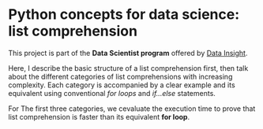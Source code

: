 # Python concepts for data science: list comprehension
 
This project is part of the **Data Scientist program** offered by [Data Insight](www.datainsightonline.com).

Here, I describe the basic structure of a list comprehension first, then talk about the different categories of list comprehensions with increasing complexity. 
Each category is accompanied by a clear example and its equivalent using conventional *for loops* and *if...else* statements.

For The first three categories, we cevaluate the execution time to prove that list comprehension is faster than its equivalent **for loop**.